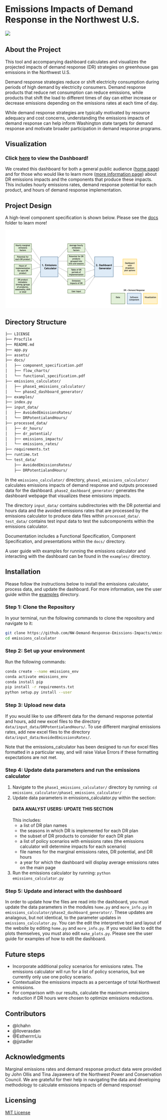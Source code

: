 # Emissions Impacts of Demand Response in the Northwest U.S.

<img src="https://github.com/NW-Demand-Response-Emissions-Impacts/emissions_calculator/blob/main/assets/dr_logo.png" width="20">

## About the Project

This tool and accompanying dashboard calculates and visualizes the projected impacts of demand response (DR) strategies on greenhouse gas emissions in the Northwest U.S. 

Demand response strategies reduce or shift electricity consumption during periods of high demand by electricity consumers. Demand response products that reduce net consumption can reduce emissions, while products that shift the load to different times of day can either increase or decrease emissions depending on the emissions rates at each time of day.

While demand response strategies are typically motivated by resource adequacy and cost concerns, understanding the emissions impacts of demand response can help inform Washington state targets for demand response and motivate broader participation in demand response programs. 

## Visualization
### Click [here](https://demand-response-impacts.herokuapp.com/home) to view the Dashboard!

We created this dashboard for both a general public audience ([home page](https://demand-response-impacts.herokuapp.com/home)) and for those who would like to learn more ([more information page](https://demand-response-impacts.herokuapp.com/more_info)) about DR emissions impacts and the components that produce these impacts. This includes hourly emissions rates, demand response potential for each product, and hours of demand response implementation. 

## Project Design

A high-level component specification is shown below. Please see the [docs](/docs) folder to learn more!

![comp spec](/docs/flow_charts/overall_flow.png)

## Directory Structure
```bash
├── LICENSE
├── Procfile
├── README.md
├── app.py
├── assets/
├── docs/
│   ├── component_specification.pdf
│   ├── flow_charts/
│   └── functional_specification.pdf
├── emissions_calculator/
│   ├── phase1_emissions_calculator/
│   └── phase2_dashboard_generator/
├── examples/
├── index.py
├── input_data/
│   ├── AvoidedEmissionsRates/
│   └── DRPotentialandHours/
├── processed_data/
│   ├── dr_hours/
│   ├── dr_potential/
│   ├── emissions_impacts/
│   └── emissions_rates/
├── requirements.txt
├── runtime.txt
└── test_data/
    ├── AvoidedEmissionsRates/
    ├── DRPotentialandHours/
```

In the <code>emissions_calculator/</code> directory, <code>phase1_emissions_calculator/</code> calculates emissions impacts of demand response and outputs processed data for the dashboard. <code>phase2_dashboard_generator/</code> generates the dashboard webpage that visualizes these emissions impacts.

The directory <code>input_data/</code> contains subdirectories with the DR potential and hours data and the avoided emissions rates that are processed by the emissions calculator to produce data files within <code>processed_data/</code>. <code>test_data/</code> contains test input data to test the subcomponents within the emissions calculator.

Documentation includes a Functional Specification, Component Specification, and presentations within the <code>docs/</code> directory. 

A user guide with examples for running the emissions calculator and interacting with the dashboard can be found in the <code>examples/</code> directory.

## Installation
Please follow the instructions below to install the emissions calculator, process data, and update the dashboard. For more information, see the user guide within the [examples](/examples) directory.

### Step 1: Clone the Repository
In your terminal, run the following commands to clone the repository and navigate to it:
```bash
git clone https://github.com/NW-Demand-Response-Emissions-Impacts/emissions_calculator.git
cd emissions_calculator
```

### Step 2: Set up your environment
Run the following commands:
```bash
conda create --name emissions_env
conda activate emissions_env
conda install pip
pip install -r requirements.txt
python setup.py install --user
```

### Step 3: Upload new data
If you would like to use different data for the demand response potential and hours, add new excel files to the directory <code>data/input_data/DRPotentialandHours/</code>. To use different marginal emissions rates, add new excel files to the directory <code>data/input_data/AvoidedEmissionsRates/</code>. 

Note that the emissions_calculator has been designed to run for excel files formatted in a particular way, and will raise Value Errors if these formatting expectations are not met.

### Step 4: Update data parameters and run the emissions calculator
1. Navigate to the <code>phase1_emissions_calculator/</code> directory by running:
    <code>cd emissions_calculator/phase1_emissions_calculator/</code>
2. Update data parameters in emissions_calculator.py within the section:
    #### DATA ANALYST USERS: UPDATE THIS SECTION ####
    This includes:
     * a list of DR plan names
     * the seasons in which DR is implemented for each DR plan
     * the subset of DR products to consider for each DR plan
     * a list of policy scenarios with emissions rates (the emissions calculator will determine impacts for each scenario)  
     * file names for the marginal emissions rates, DR potential, and DR hours
     * a year for which the dashboard will display average emissions rates on the main page
3. Run the emissions calculator by running: 
    <code>python emissions_calculator.py</code>

### Step 5: Update and interact with the dashboard
In order to update how the files are read into the dashboard, you must update the data parameters in the modules <code>home.py</code> and <code>more_info.py</code> in <code>emissions_calculator/phase2_dashboard_generator/</code>. These updates are analagous, but not identical, to the parameter updates in <code>emissions_calculator.py</code>. You can the edit the interpretive text and layout of the website by editing <code>home.py</code> and <code>more_info.py</code>. If you would like to edit the plots themselves, you must also edit <code>make_plots.py</code>. Please see the user guide for examples of how to edit the dashboard.   

## Future steps
 * Incorporate additional policy scenarios for emissions rates. The emissions calculator will run for a list of policy scenarios, but we currently only use one policy scenario.
 * Contextualize the emissions impacts as a percentage of total Northwest emissions.
 * For comparison with our results, calculate the maximum emissions reduction if DR hours were chosen to optimize emissions reductions.
 
## Contributors
 * @lchahn
 * @lloverasdan
 * @EstherrrrLiu
 * @jjstadler

## Acknowledgments
Marginal emissions rates and demand response product data were provided by John Ollis and Tina Jayaweera of the Northwest Power and Conservation Council. We are grateful for their help in navigating the data and developing methodology to calculate emissions impacts of demand response! 

## Licensing 
[MIT License](https://github.com/NW-Demand-Response-Emissions-Impacts/emissions_calculator/blob/main/LICENSE)


